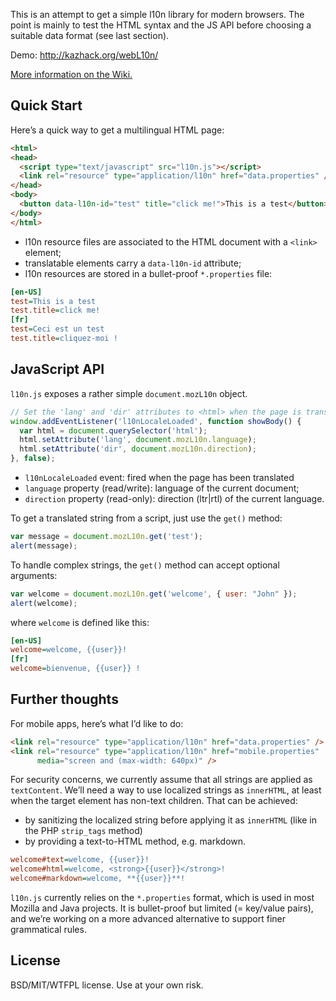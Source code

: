 This is an attempt to get a simple l10n library for modern browsers.
The point is mainly to test the HTML syntax and the JS API before choosing a suitable data format (see last section).

Demo: <http://kazhack.org/webL10n/>

[More information on the Wiki.](https://github.com/fabi1cazenave/webL10n/wiki)

Quick Start
-----------

Here’s a quick way to get a multilingual HTML page:

```html
<html>
<head>
  <script type="text/javascript" src="l10n.js"></script>
  <link rel="resource" type="application/l10n" href="data.properties" />
</head>
<body>
  <button data-l10n-id="test" title="click me!">This is a test</button>
</body>
</html>
```

* l10n resource files are associated to the HTML document with a ``<link>`` element;
* translatable elements carry a ``data-l10n-id`` attribute;
* l10n resources are stored in a bullet-proof ``*.properties`` file:

```ini
[en-US]
test=This is a test
test.title=click me!
[fr]
test=Ceci est un test
test.title=cliquez-moi !
```


JavaScript API
--------------

``l10n.js`` exposes a rather simple ``document.mozL10n`` object.

```javascript
// Set the 'lang' and 'dir' attributes to <html> when the page is translated
window.addEventListener('l10nLocaleLoaded', function showBody() {
  var html = document.querySelector('html');
  html.setAttribute('lang', document.mozL10n.language);
  html.setAttribute('dir', document.mozL10n.direction);
}, false);
```
* `l10nLocaleLoaded` event: fired when the page has been translated
* `language` property (read/write): language of the current document;
* `direction` property (read-only): direction (ltr|rtl) of the current language.

To get a translated string from a script, just use the ``get()`` method:

```javascript
var message = document.mozL10n.get('test');
alert(message);
```

To handle complex strings, the `get()` method can accept optional arguments:

```javascript
var welcome = document.mozL10n.get('welcome', { user: "John" });
alert(welcome);
```

where `welcome` is defined like this:

```ini
[en-US]
welcome=welcome, {{user}}!
[fr]
welcome=bienvenue, {{user}} !
```


Further thoughts
----------------

For mobile apps, here’s what I’d like to do:

```html
<link rel="resource" type="application/l10n" href="data.properties" />
<link rel="resource" type="application/l10n" href="mobile.properties"
      media="screen and (max-width: 640px)" />
```

For security concerns, we currently assume that all strings are applied as `textContent`. We’ll need a way to use localized strings as `innerHTML`, at least when the target element has non-text children. That can be achieved:

* by sanitizing the localized string before applying it as `innerHTML` (like in the PHP ``strip_tags`` method)
* by providing a text-to-HTML method, e.g. markdown.

```ini
welcome#text=welcome, {{user}}!
welcome#html=welcome, <strong>{{user}}</strong>!
welcome#markdown=welcome, **{{user}}**!
```

`l10n.js` currently relies on the ``*.properties`` format, which is used in most Mozilla and Java projects. It is bullet-proof but limited (= key/value pairs), and we’re working on a more advanced alternative to support finer grammatical rules.


License
-------

BSD/MIT/WTFPL license. Use at your own risk.


